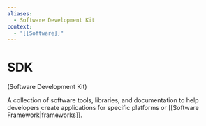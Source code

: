 ```yaml
---
aliases:
  - Software Development Kit
context:
  - "[[Software]]"
---
```


# SDK

(Software Development Kit)

A collection of software tools, libraries, and documentation to help developers create applications for specific platforms or [[Software Framework|frameworks]].
